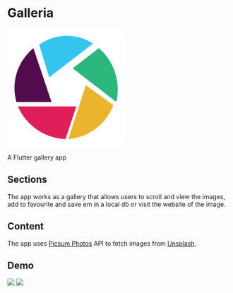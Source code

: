 # Galleria

![](galleria_icon.svg)

A Flutter gallery app

## Sections

The app works as a gallery that allows users to scroll and view the images, add to favourite and save em in a local db or visit the website of the image.

## Content

The app uses [Picsum Photos](https://picsum.photos/) API to fetch images from [Unsplash](https://unsplash.com/).

## Demo

![](demo1.gif)
![](demo2.gif)